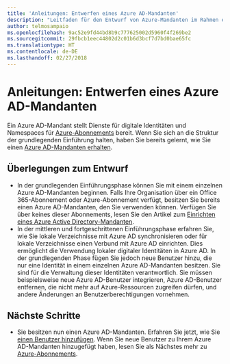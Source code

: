 ```yaml
---
title: 'Anleitungen: Entwerfen eines Azure AD-Mandanten'
description: "Leitfaden für den Entwurf von Azure-Mandanten im Rahmen einer Strategie für die grundlegende Cloudeinführung"
author: telmosampaio
ms.openlocfilehash: 9ac52e9fd44bd8b9c777625002d5960f4f269be2
ms.sourcegitcommit: 29fbcb1eec44802d2c01b6d3bcf7d7bd0bae65fc
ms.translationtype: HT
ms.contentlocale: de-DE
ms.lasthandoff: 02/27/2018
---
```

# <a name="guidance-azure-ad-tenant-design"></a>Anleitungen: Entwerfen eines Azure AD-Mandanten

Ein Azure AD-Mandant stellt Dienste für digitale Identitäten und Namespaces für [Azure-Abonnements](subscription-explainer.md) bereit. Wenn Sie sich an die Struktur der grundlegenden Einführung halten, haben Sie bereits gelernt, wie Sie einen [Azure AD-Mandanten erhalten][how-to-get-aad-tenant]. 

## <a name="design-considerations"></a>Überlegungen zum Entwurf

- In der grundlegenden Einführungsphase können Sie mit einem einzelnen Azure AD-Mandanten beginnen. Falls Ihre Organisation über ein Office 365-Abonnement oder Azure-Abonnement verfügt, besitzen Sie bereits einen Azure AD-Mandanten, den Sie verwenden können. Verfügen Sie über keines dieser Abonnements, lesen Sie den Artikel zum [Einrichten eines Azure Active Directory-Mandanten][how-to-get-aad-tenant]. 
- In der mittleren und fortgeschrittenen Einführungsphase erfahren Sie, wie Sie lokale Verzeichnisse mit Azure AD synchronisieren oder für lokale Verzeichnisse einen Verbund mit Azure AD einrichten. Dies ermöglicht die Verwendung lokaler digitaler Identitäten in Azure AD. In der grundlegenden Phase fügen Sie jedoch neue Benutzer hinzu, die nur eine Identität in einem einzelnen Azure AD-Mandanten besitzen. Sie sind für die Verwaltung dieser Identitäten verantwortlich. Sie müssen beispielsweise neue Azure AD-Benutzer integrieren, Azure AD-Benutzer entfernen, die nicht mehr auf Azure-Ressourcen zugreifen dürfen, und andere Änderungen an Benutzerberechtigungen vornehmen.

## <a name="next-steps"></a>Nächste Schritte

* Sie besitzen nun einen Azure AD-Mandanten. Erfahren Sie jetzt, wie Sie [einen Benutzer hinzufügen][azure-ad-add-user]. Wenn Sie neue Benutzer zu Ihrem Azure AD-Mandanten hinzugefügt haben, lesen Sie als Nächstes mehr zu [Azure-Abonnements](subscription-explainer.md).

<!-- Links -->

[azure-ad-add-user]: /azure/active-directory/add-users-azure-active-directory?toc=/azure/architecture/cloud-adoption-guide/toc.json
[docs-manage-azure-ad]: /azure/active-directory/active-directory-administer?toc=/azure/architecture/cloud-adoption-guide/toc.json
[docs-tenant]: /azure/active-directory/develop/active-directory-howto-tenant?toc=/azure/architecture/cloud-adoption-guide/toc.json
[docs-associate-subscription]: /azure/active-directory/active-directory-how-subscriptions-associated-directory?toc=/azure/architecture/cloud-adoption-guide/toc.json
[how-to-get-aad-tenant]: /azure/active-directory/develop/active-directory-howto-tenant?toc=/azure/architecture/cloud-adoption-guide/toc.json
